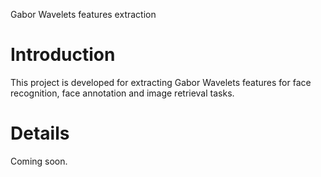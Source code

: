 Gabor Wavelets features extraction

# Introduction #

This project is developed for extracting Gabor Wavelets features for face recognition, face annotation and image retrieval tasks.


# Details #

Coming soon.